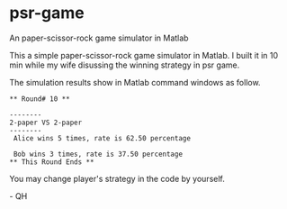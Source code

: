 # psr-game
An paper-scissor-rock game simulator in Matlab

This a simple paper-scissor-rock game simulator in Matlab. I built it in 10 min while my wife disussing the winning strategy in psr game.


The simulation results show in Matlab command windows as follow. 

```
** Round# 10 **

--------
2-paper VS 2-paper
--------
 Alice wins 5 times, rate is 62.50 percentage 

 Bob wins 3 times, rate is 37.50 percentage 
** This Round Ends ** 
```

You may change player's strategy in the code by yourself. 

\- QH



